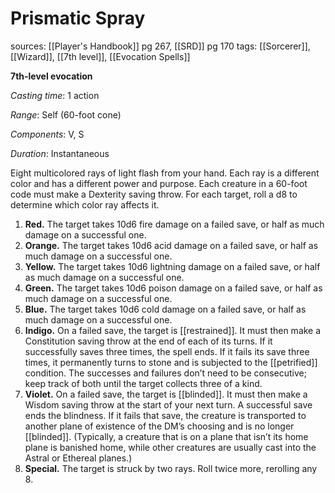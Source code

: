 # Prismatic Spray
sources: [[Player's Handbook]] pg 267, [[SRD]] pg 170
tags: [[Sorcerer]], [[Wizard]], [[7th level]], [[Evocation Spells]]

**7th-level evocation**

*Casting time*: 1 action

*Range*: Self (60-foot cone)

*Components*: V, S

*Duration*: Instantaneous

Eight multicolored rays of light flash from your hand. Each ray is a different color and has a different power and purpose. Each creature in a 60-foot code must make a Dexterity saving throw. For each target, roll a d8 to determine which color ray affects it.

1. **Red.** The target takes 10d6 fire damage on a failed save, or half as much damage on a successful one.
2. **Orange.** The target takes 10d6 acid damage on a failed save, or half as much damage on a successful one.
3. **Yellow.** The target takes 10d6 lightning damage on a failed save, or half as much damage on a successful one.
4. **Green.** The target takes 10d6 poison damage on a failed save, or half as much damage on a successful one.
5. **Blue.** The target takes 10d6 cold damage on a failed save, or half as much damage on a successful one.
6. **Indigo.** On a failed save, the target is [[restrained]]. It must then make a Constitution saving throw at the end of each of its turns. If it successfully saves three times, the spell ends. If it fails its save three times, it permanently turns to stone and is subjected to the [[petrified]] condition. The successes and failures don’t need to be consecutive; keep track of both until the target collects three of a kind.
7. **Violet.** On a failed save, the target is [[blinded]]. It must then make a Wisdom saving throw at the start of your next turn. A successful save ends the blindness. If it fails that save, the creature is transported to another plane of existence of the DM’s choosing and is no longer [[blinded]]. (Typically, a creature that is on a plane that isn’t its home plane is banished home, while other creatures are usually cast into the Astral or Ethereal planes.)
8. **Special.** The target is struck by two rays. Roll twice more, rerolling any 8.
